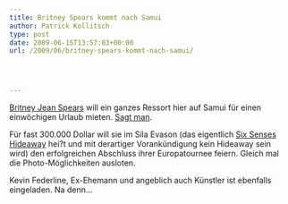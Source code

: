 ```yaml
---
title: Britney Spears kommt nach Samui
author: Patrick Kollitsch
type: post
date: 2009-06-15T13:57:03+00:00
url: /2009/06/britney-spears-kommt-nach-samui/




---
```

[Britney Jean Spears][1] will ein ganzes Ressort hier auf Samui für einen einwöchigen Urlaub mieten. [Sagt man][2]. 

Für fast 300.000 Dollar will sie im Sila Evason (das eigentlich [Six Senses Hideaway][3] hei?t und mit derartiger Vorankündigung kein Hideaway sein wird) den erfolgreichen Abschluss ihrer Europatournee feiern. Gleich mal die Photo-Möglichkeiten ausloten.

Kevin Federline, Ex-Ehemann und angeblich auch Künstler ist ebenfalls eingeladen. Na denn&#8230;

 [1]: http://en.wikipedia.org/wiki/Britney_spears
 [2]: http://www.digitalspy.co.uk/showbiz/a160018/spears-to-hire-entire-resort-in-thailand.html
 [3]: http://www.sixsenses.com/Six-Senses-Hideaway-Samui/